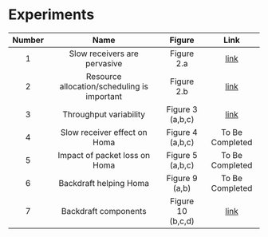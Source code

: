# Experiments

|Number|Name|Figure|Link|
|:---:|:---:|:----:|:---:|
|1|Slow receivers are pervasive|Figure 2.a|[link](./01_slow_receivers_are_pervasive.md)|
|2|Resource allocation/scheduling is important|Figure 2.b|[link](./02_resource_scheduling_important.md)|
|3|Throughput variability|Figure 3 (a,b,c)|[link](./03_tpur_variability.md)|
|4|Slow receiver effect on Homa|Figure 4 (a,b,c)|To Be Completed|
|5|Impact of packet loss on Homa|Figure 5 (a,b,c)|To Be Completed|
|6|Backdraft helping Homa|Figure 9 (a,b)|To Be Completed|
|7|Backdraft components|Figure 10 (b,c,d)|[link](./07_backdraft_components.md)|
